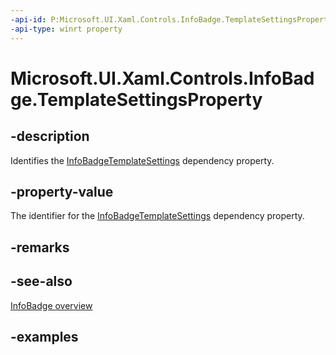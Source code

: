 ```yaml
---
-api-id: P:Microsoft.UI.Xaml.Controls.InfoBadge.TemplateSettingsProperty
-api-type: winrt property
---
```


# Microsoft.UI.Xaml.Controls.InfoBadge.TemplateSettingsProperty

<!--
public static Windows.UI.Xaml.DependencyProperty TemplateSettingsProperty { get; }
-->

## -description

Identifies the [InfoBadgeTemplateSettings](infobadgetemplatesettings.md) dependency property.

## -property-value

The identifier for the [InfoBadgeTemplateSettings](infobadgetemplatesettings.md) dependency property.

## -remarks

## -see-also

[InfoBadge overview](/windows/apps/design/controls/info-badge)

## -examples
